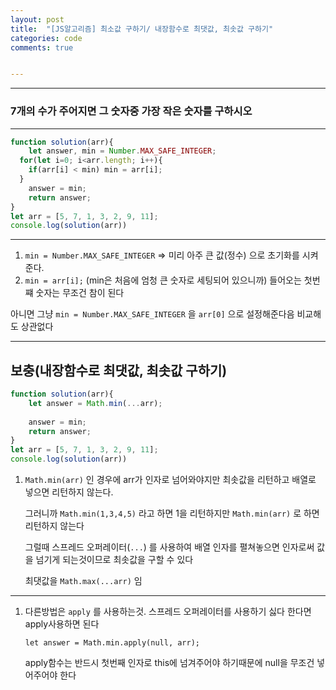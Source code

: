 ```yaml
---
layout: post
title:  "[JS알고리즘] 최소값 구하기/ 내장함수로 최댓값, 최솟값 구하기"
categories: code 
comments: true


---
```






---

### 7개의 수가 주어지면 그 숫자중 가장 작은 숫자를 구하시오

---

~~~javascript
function solution(arr){
	let answer, min = Number.MAX_SAFE_INTEGER;
  for(let i=0; i<arr.length; i++){
    if(arr[i] < min) min = arr[i];
  }
	answer = min;
	return answer;
}
let arr = [5, 7, 1, 3, 2, 9, 11];
console.log(solution(arr))
~~~





---

1. `min = Number.MAX_SAFE_INTEGER`  => 미리 아주 큰 값(정수) 으로 초기화를 시켜준다.
2. `min = arr[i];` (min은 처음에 엄청 큰 숫자로 세팅되어 있으니까) 들어오는 첫번쨰 숫자는 무조건 참이 된다



아니면 그냥 `min = Number.MAX_SAFE_INTEGER` 을 `arr[0]`  으로 설정해준다음 비교해도 상관없다





---

## 보충(내장함수로 최댓값, 최솟값 구하기)

~~~javascript
function solution(arr){
	let answer = Math.min(...arr);
  
	answer = min;
	return answer;
}
let arr = [5, 7, 1, 3, 2, 9, 11];
console.log(solution(arr))
~~~



1. `Math.min(arr)` 인 경우에 arr가 인자로 넘어와야지만 최솟값을 리턴하고 배열로 넣으면 리턴하지 않는다.

   그러니까 `Math.min(1,3,4,5)` 라고 하면 1을 리턴하지만 `Math.min(arr)` 로 하면 리턴하지 않는다

   그럴때 스프레드 오퍼레이터(`...`) 를 사용하여 배열 인자를 펼쳐놓으면 인자로써 값을 넘기게 되는것이므로 최솟값을 구할 수 있다

   최댓값을 `Math.max(...arr)` 임

---

1. 다른방법은 `apply` 를 사용하는것. 스프레드 오퍼레이터를 사용하기 싫다 한다면 apply사용하면 된다

   ~~~
   let answer = Math.min.apply(null, arr);
   ~~~

   apply함수는 반드시 첫번째 인자로 this에 넘겨주어야 하기때문에 null을 무조건 넣어주어야 한다

